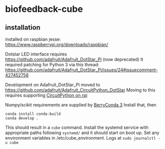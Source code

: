 # biofeedback-cube

## installation

installed on raspbian jesse: https://www.raspberrypi.org/downloads/raspbian/

Dotstar LED interface requires https://github.com/adafruit/Adafruit_DotStar_Pi (now deprecated)
It required patching for Python 3 via this thread:
https://github.com/adafruit/Adafruit_DotStar_Pi/issues/24#issuecomment-427452758

Development on Adafruit_DotStar_Pi moved to https://github.com/adafruit/Adafruit_CircuitPython_DotStar
Moving to this requires supporting [CircuitPython on rpi](https://learn.adafruit.com/circuitpython-on-raspberrypi-linux/circuitpython-raspi)

Numpy/scikit requirements are supplied by [BerryConda 3](https://github.com/jjhelmus/berryconda)
Install that, then

```
conda install conda-build
conda develop .
```

This should result in a `cube` command.  Install the systemd service with appropriate paths following `systemd/` and it should start on boot up. Set any environment variables in /etc/cube_environment. Logs at `sudo journalctl -u cube `

